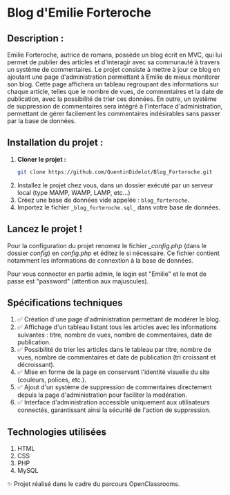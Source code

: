 # Blog d'Emilie Forteroche

## Description :

Emilie Forteroche, autrice de romans, possède un blog écrit en MVC, qui lui permet de publier des articles et d'interagir avec sa communauté à travers un système de commentaires. Le projet consiste à mettre à jour ce blog en ajoutant une page d'administration permettant à Emilie de mieux monitorer son blog. Cette page affichera un tableau regroupant des informations sur chaque article, telles que le nombre de vues, de commentaires et la date de publication, avec la possibilité de trier ces données. En outre, un système de suppression de commentaires sera intégré à l'interface d'administration, permettant de gérer facilement les commentaires indésirables sans passer par la base de données.

## Installation du projet :

1. **Cloner le projet :**
   ```bash
   git clone https://github.com/QuentinDidelot/Blog_Forteroche.git
2. Installez le projet chez vous, dans un dossier exécuté par un serveur local (type MAMP, WAMP, LAMP, etc...)
3. Créez une base de données vide appelée : ```blog_forteroche```.
4. Importez le fichier ```_blog_forteroche.sql_``` dans votre base de données.

## Lancez le projet ! 

Pour la configuration du projet renomez le fichier _\_config.php_ (dans le dossier _config_) en _config.php_ et éditez le si nécessaire. 
Ce fichier contient notamment les informations de connextion à la base de données. 

Pour vous connecter en partie admin, le login est "Emilie" et le mot de passe est "password" (attention aux majuscules).

## Spécifications techniques

1. ✅ Création d'une page d'administration permettant de modérer le blog.
2. ✅ Affichage d'un tableau listant tous les articles avec les informations suivantes : titre, nombre de vues, nombre de commentaires, date de publication.
3. ✅ Possibilité de trier les articles dans le tableau par titre, nombre de vues, nombre de commentaires et date de publication (tri croissant et décroissant).
4. ✅ Mise en forme de la page en conservant l'identité visuelle du site (couleurs, polices, etc.).
5. ✅ Ajout d'un système de suppression de commentaires directement depuis la page d'administration pour faciliter la modération.
6. ✅ Interface d'administration accessible uniquement aux utilisateurs connectés, garantissant ainsi la sécurité de l'action de suppression.

## Technologies utilisées

1. HTML
2. CSS
3. PHP
4. MySQL

✨ Projet réalisé dans le cadre du parcours OpenClassrooms.


 
